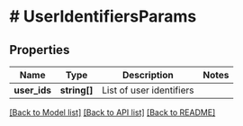 # # UserIdentifiersParams

## Properties

Name | Type | Description | Notes
------------ | ------------- | ------------- | -------------
**user_ids** | **string[]** | List of user identifiers |

[[Back to Model list]](../../README.md#models) [[Back to API list]](../../README.md#endpoints) [[Back to README]](../../README.md)
